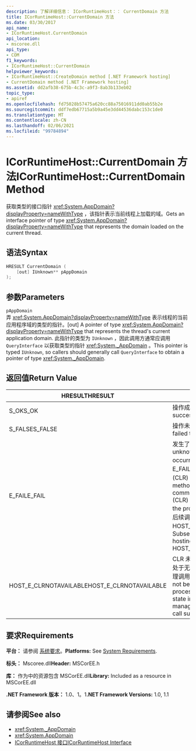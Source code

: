 ```yaml
---
description: 了解详细信息： ICorRuntimeHost：： CurrentDomain 方法
title: ICorRuntimeHost::CurrentDomain 方法
ms.date: 03/30/2017
api_name:
- ICorRuntimeHost.CurrentDomain
api_location:
- mscoree.dll
api_type:
- COM
f1_keywords:
- ICorRuntimeHost::CurrentDomain
helpviewer_keywords:
- ICorRuntimeHost::CreateDomain method [.NET Framework hosting]
- CurrentDomain method [.NET Framework hosting]
ms.assetid: dd2afb38-675b-4c3c-a9f3-8ab3b133eb02
topic_type:
- apiref
ms.openlocfilehash: fd75028b57475a620cc88a75016911dd0ab55b2e
ms.sourcegitcommit: ddf7edb67715a5b9a45e3dd44536dabc153c1de0
ms.translationtype: MT
ms.contentlocale: zh-CN
ms.lasthandoff: 02/06/2021
ms.locfileid: "99784894"
---
```

# <a name="icorruntimehostcurrentdomain-method"></a><span data-ttu-id="e0acd-103">ICorRuntimeHost::CurrentDomain 方法</span><span class="sxs-lookup"><span data-stu-id="e0acd-103">ICorRuntimeHost::CurrentDomain Method</span></span>

<span data-ttu-id="e0acd-104">获取类型的接口指针 <xref:System.AppDomain?displayProperty=nameWithType> ，该指针表示当前线程上加载的域。</span><span class="sxs-lookup"><span data-stu-id="e0acd-104">Gets an interface pointer of type <xref:System.AppDomain?displayProperty=nameWithType> that represents the domain loaded on the current thread.</span></span>  
  
## <a name="syntax"></a><span data-ttu-id="e0acd-105">语法</span><span class="sxs-lookup"><span data-stu-id="e0acd-105">Syntax</span></span>  
  
```cpp  
HRESULT CurrentDomain (  
    [out] IUnknown** pAppDomain  
);  
```  
  
## <a name="parameters"></a><span data-ttu-id="e0acd-106">参数</span><span class="sxs-lookup"><span data-stu-id="e0acd-106">Parameters</span></span>  

 `pAppDomain`  
 <span data-ttu-id="e0acd-107">弄 <xref:System.AppDomain?displayProperty=nameWithType> 表示线程的当前应用程序域的类型的指针。</span><span class="sxs-lookup"><span data-stu-id="e0acd-107">[out] A pointer of type <xref:System.AppDomain?displayProperty=nameWithType> that represents the thread's current application domain.</span></span> <span data-ttu-id="e0acd-108">此指针的类型为 `IUnknown` ，因此调用方通常应调用 `QueryInterface` 以获取类型的指针 <xref:System._AppDomain> 。</span><span class="sxs-lookup"><span data-stu-id="e0acd-108">This pointer is typed `IUnknown`, so callers should generally call `QueryInterface` to obtain a pointer of type <xref:System._AppDomain>.</span></span>  
  
## <a name="return-value"></a><span data-ttu-id="e0acd-109">返回值</span><span class="sxs-lookup"><span data-stu-id="e0acd-109">Return Value</span></span>  
  
|<span data-ttu-id="e0acd-110">HRESULT</span><span class="sxs-lookup"><span data-stu-id="e0acd-110">HRESULT</span></span>|<span data-ttu-id="e0acd-111">说明</span><span class="sxs-lookup"><span data-stu-id="e0acd-111">Description</span></span>|  
|-------------|-----------------|  
|<span data-ttu-id="e0acd-112">S_OK</span><span class="sxs-lookup"><span data-stu-id="e0acd-112">S_OK</span></span>|<span data-ttu-id="e0acd-113">操作成功。</span><span class="sxs-lookup"><span data-stu-id="e0acd-113">The operation was successful.</span></span>|  
|<span data-ttu-id="e0acd-114">S_FALSE</span><span class="sxs-lookup"><span data-stu-id="e0acd-114">S_FALSE</span></span>|<span data-ttu-id="e0acd-115">操作未能完成。</span><span class="sxs-lookup"><span data-stu-id="e0acd-115">The operation failed to complete.</span></span>|  
|<span data-ttu-id="e0acd-116">E_FAIL</span><span class="sxs-lookup"><span data-stu-id="e0acd-116">E_FAIL</span></span>|<span data-ttu-id="e0acd-117">发生了未知的灾难性故障。</span><span class="sxs-lookup"><span data-stu-id="e0acd-117">An unknown, catastrophic failure occurred.</span></span> <span data-ttu-id="e0acd-118">如果某个方法返回 E_FAIL，则公共语言运行时 (CLR) 在该进程中不再可用。</span><span class="sxs-lookup"><span data-stu-id="e0acd-118">If a method returns E_FAIL, the common language runtime (CLR) is no longer usable in the process.</span></span> <span data-ttu-id="e0acd-119">对任何宿主 Api 的后续调用都会返回 HOST_E_CLRNOTAVAILABLE。</span><span class="sxs-lookup"><span data-stu-id="e0acd-119">Subsequent calls to any hosting APIs return HOST_E_CLRNOTAVAILABLE.</span></span>|  
|<span data-ttu-id="e0acd-120">HOST_E_CLRNOTAVAILABLE</span><span class="sxs-lookup"><span data-stu-id="e0acd-120">HOST_E_CLRNOTAVAILABLE</span></span>|<span data-ttu-id="e0acd-121">CLR 未加载到进程中，或 CLR 处于无法运行托管代码或成功处理调用的状态。</span><span class="sxs-lookup"><span data-stu-id="e0acd-121">The CLR has not been loaded into a process, or the CLR is in a state in which it cannot run managed code or process the call successfully.</span></span>|  
  
## <a name="requirements"></a><span data-ttu-id="e0acd-122">要求</span><span class="sxs-lookup"><span data-stu-id="e0acd-122">Requirements</span></span>  

 <span data-ttu-id="e0acd-123">**平台：** 请参阅 [系统要求](../../get-started/system-requirements.md)。</span><span class="sxs-lookup"><span data-stu-id="e0acd-123">**Platforms:** See [System Requirements](../../get-started/system-requirements.md).</span></span>  
  
 <span data-ttu-id="e0acd-124">**标头：** Mscoree.dll</span><span class="sxs-lookup"><span data-stu-id="e0acd-124">**Header:** MSCorEE.h</span></span>  
  
 <span data-ttu-id="e0acd-125">**库：** 作为中的资源包含 MSCorEE.dll</span><span class="sxs-lookup"><span data-stu-id="e0acd-125">**Library:** Included as a resource in MSCorEE.dll</span></span>  
  
 <span data-ttu-id="e0acd-126">**.NET Framework 版本：** 1.0、1。1</span><span class="sxs-lookup"><span data-stu-id="e0acd-126">**.NET Framework Versions:** 1.0, 1.1</span></span>  
  
## <a name="see-also"></a><span data-ttu-id="e0acd-127">请参阅</span><span class="sxs-lookup"><span data-stu-id="e0acd-127">See also</span></span>

- <xref:System._AppDomain>
- <xref:System.AppDomain>
- [<span data-ttu-id="e0acd-128">ICorRuntimeHost 接口</span><span class="sxs-lookup"><span data-stu-id="e0acd-128">ICorRuntimeHost Interface</span></span>](icorruntimehost-interface.md)
